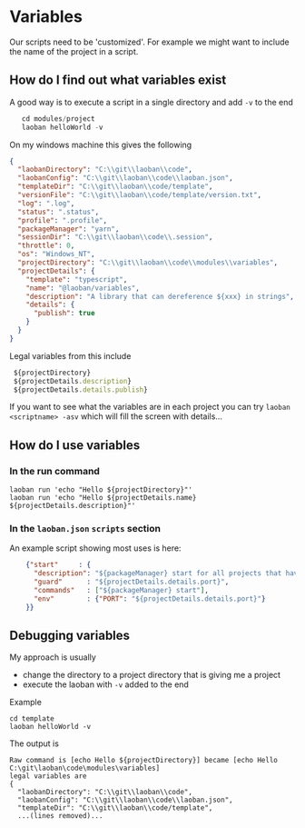 # Variables

Our scripts need to be 'customized'. For example we might want to include the name of the project 
in a script. 

## How do I find out what variables exist

A good way is to execute a script in a single directory and add `-v` to the end

```typescript
   cd modules/project
   laoban helloWorld -v
```

On my windows machine this gives the following

```json
{
  "laobanDirectory": "C:\\git\\laoban\\code",
  "laobanConfig": "C:\\git\\laoban\\code\\laoban.json",
  "templateDir": "C:\\git\\laoban\\code/template",
  "versionFile": "C:\\git\\laoban\\code/template/version.txt",
  "log": ".log",
  "status": ".status",
  "profile": ".profile",
  "packageManager": "yarn",
  "sessionDir": "C:\\git\\laoban\\code\\.session",
  "throttle": 0,
  "os": "Windows_NT",
  "projectDirectory": "C:\\git\\laoban\\code\\modules\\variables",
  "projectDetails": {
    "template": "typescript",
    "name": "@laoban/variables",
    "description": "A library that can dereference ${xxx} in strings",
    "details": {
      "publish": true
    }
  }
}
```
Legal variables from this include
```typescript
 ${projectDirectory}
 ${projectDetails.description}
 ${projectDetails.details.publish}
```

If you want to see what the variables are in each project you can try `laoban <scriptname> -asv` 
which will fill the screen with details...

## How do I use variables

### In the run command
```shell
laoban run 'echo "Hello ${projectDirectory}"' 
laoban run 'echo "Hello ${projectDetails.name} ${projectDetails.description}"' 
```

### In the `laoban.json` `scripts` section 
An example script showing most uses is here:
```json
    {"start"     : {
      "description": "${packageManager} start for all projects that have a port defined in project.details.json",
      "guard"      : "${projectDetails.details.port}",
      "commands"   : ["${packageManager} start"],
      "env"        : {"PORT": "${projectDetails.details.port}"}
    }}
```

## Debugging variables
My approach is usually
* change the directory to a project directory that is giving me a project
* execute the laoban with `-v` added to the end

Example
```shell
cd template
laoban helloWorld -v
```

The output is
```shell
Raw command is [echo Hello ${projectDirectory}] became [echo Hello C:\git\laoban\code\modules\variables]
legal variables are
{
  "laobanDirectory": "C:\\git\\laoban\\code",
  "laobanConfig": "C:\\git\\laoban\\code\\laoban.json",
  "templateDir": "C:\\git\\laoban\\code/template",
  ...(lines removed)...
```

